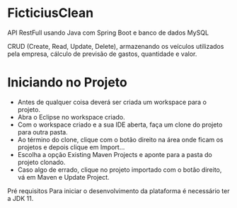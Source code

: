 # FicticiusClean

API RestFull usando Java com Spring Boot e banco de dados MySQL

CRUD (Create, Read, Update, Delete), armazenando os veículos utilizados pela 
empresa, cálculo de previsão de gastos, quantidade e valor.



# Iniciando no Projeto
- Antes de qualquer coisa deverá ser criada um workspace para o projeto.
- Abra o Eclipse no workspace criado.
- Com o workspace criado e a sua IDE aberta, faça um clone do projeto para outra pasta.
- Ao término do clone, clique com o botão direito na área onde ficam os projetos e depois clique em Import...
- Escolha a opção Existing Maven Projects e aponte para a pasta do projeto clonado.
- Caso algo de errado, clique no projeto importado com o botão direito, vá em Maven e Update Project.


Pré requisitos
Para iniciar o desenvolvimento da plataforma é necessário ter a JDK 11.
